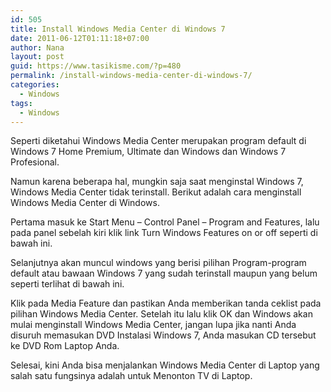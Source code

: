 ```yaml
---
id: 505
title: Install Windows Media Center di Windows 7
date: 2011-06-12T01:11:18+07:00
author: Nana
layout: post
guid: https://www.tasikisme.com/?p=480
permalink: /install-windows-media-center-di-windows-7/
categories:
  - Windows
tags:
  - Windows
---
```

Seperti diketahui Windows Media Center merupakan program default di Windows 7 Home Premium, Ultimate dan Windows dan Windows 7 Profesional.

Namun karena beberapa hal, mungkin saja saat menginstal Windows 7, Windows Media Center tidak terinstall. Berikut adalah cara menginstall Windows Media Center di Windows.

Pertama masuk ke Start Menu &#8211; Control Panel – Program and Features, lalu pada panel sebelah kiri klik link Turn Windows Features on or off seperti di bawah ini.

Selanjutnya akan muncul windows yang berisi pilihan Program-program default atau bawaan Windows 7 yang sudah terinstall maupun yang belum seperti terlihat di bawah ini.

Klik pada Media Feature dan pastikan Anda memberikan tanda ceklist pada pilihan Windows Media Center. Setelah itu lalu klik OK dan Windows akan mulai menginstall Windows Media Center, jangan lupa jika nanti Anda disuruh memasukan DVD Instalasi Windows 7, Anda masukan CD tersebut ke DVD Rom Laptop Anda.

Selesai, kini Anda bisa menjalankan Windows Media Center di Laptop yang salah satu fungsinya adalah untuk Menonton TV di Laptop.